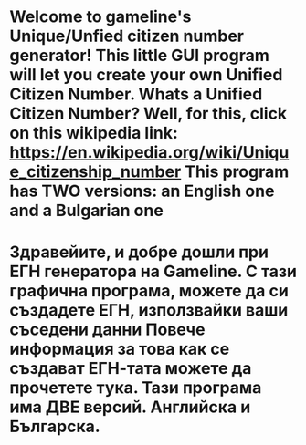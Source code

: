 Welcome to gameline's Unique/Unfied citizen number generator!
This little GUI program will let you create your own Unified Citizen Number.
Whats a Unified Citizen Number? 
Well, for this, click on this wikipedia link:  https://en.wikipedia.org/wiki/Unique_citizenship_number
This program has TWO versions: an English one and a Bulgarian one
=================================================================================
Здравейите, и добре дошли при ЕГН генератора на Gameline.
С тази графична програма, можете да си създадете ЕГН, използвайки ваши съседени данни
Повече информация за това как се създават ЕГН-тата можете да прочетете тука.
Тази програма има ДВЕ версий. Английска и Българска.
=================================================================================